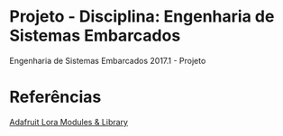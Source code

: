 # Projeto - Disciplina: Engenharia de Sistemas Embarcados 

Engenharia de Sistemas Embarcados 2017.1 - Projeto

# Referências

[Adafruit Lora Modules & Library](https://learn.adafruit.com/adafruit-rfm69hcw-and-rfm96-rfm95-rfm98-lora-packet-padio-breakouts/rfm9x-test)
